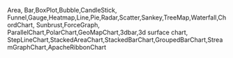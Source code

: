 Area, Bar,BoxPlot,Bubble,CandleStick, Funnel,Gauge,Heatmap,Line,Pie,Radar,Scatter,Sankey,TreeMap,Waterfall,ChordChart, Sunbrust,ForceGraph, ParallelChart,PolarChart,GeoMapChart,3dbar,3d surface chart, StepLineChart,StackedAreaChart,StackedBarChart,GroupedBarChart,StreamGraphChart,ApacheRibbonChart
